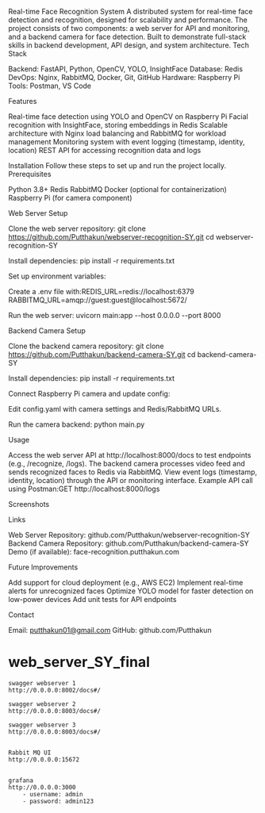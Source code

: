 Real-time Face Recognition System
A distributed system for real-time face detection and recognition, designed for scalability and performance. The project consists of two components: a web server for API and monitoring, and a backend camera for face detection. Built to demonstrate full-stack skills in backend development, API design, and system architecture.
Tech Stack

Backend: FastAPI, Python, OpenCV, YOLO, InsightFace
Database: Redis
DevOps: Nginx, RabbitMQ, Docker, Git, GitHub
Hardware: Raspberry Pi
Tools: Postman, VS Code

Features

Real-time face detection using YOLO and OpenCV on Raspberry Pi
Facial recognition with InsightFace, storing embeddings in Redis
Scalable architecture with Nginx load balancing and RabbitMQ for workload management
Monitoring system with event logging (timestamp, identity, location)
REST API for accessing recognition data and logs

Installation
Follow these steps to set up and run the project locally.
Prerequisites

Python 3.8+
Redis
RabbitMQ
Docker (optional for containerization)
Raspberry Pi (for camera component)

Web Server Setup

Clone the web server repository:
git clone https://github.com/Putthakun/webserver-recognition-SY.git
cd webserver-recognition-SY


Install dependencies:
pip install -r requirements.txt


Set up environment variables:

Create a .env file with:REDIS_URL=redis://localhost:6379
RABBITMQ_URL=amqp://guest:guest@localhost:5672/




Run the web server:
uvicorn main:app --host 0.0.0.0 --port 8000



Backend Camera Setup

Clone the backend camera repository:
git clone https://github.com/Putthakun/backend-camera-SY.git
cd backend-camera-SY


Install dependencies:
pip install -r requirements.txt


Connect Raspberry Pi camera and update config:

Edit config.yaml with camera settings and Redis/RabbitMQ URLs.


Run the camera backend:
python main.py



Usage

Access the web server API at http://localhost:8000/docs to test endpoints (e.g., /recognize, /logs).
The backend camera processes video feed and sends recognized faces to Redis via RabbitMQ.
View event logs (timestamp, identity, location) through the API or monitoring interface.
Example API call using Postman:GET http://localhost:8000/logs



Screenshots

Links

Web Server Repository: github.com/Putthakun/webserver-recognition-SY
Backend Camera Repository: github.com/Putthakun/backend-camera-SY
Demo (if available): face-recognition.putthakun.com

Future Improvements

Add support for cloud deployment (e.g., AWS EC2)
Implement real-time alerts for unrecognized faces
Optimize YOLO model for faster detection on low-power devices
Add unit tests for API endpoints

Contact

Email: putthakun01@gmail.com
GitHub: github.com/Putthakun



# web_server_SY_final


    swagger webserver 1
    http://0.0.0.0:8002/docs#/

    swagger webserver 2
    http://0.0.0.0:8003/docs#/

    swagger webserver 3
    http://0.0.0.0:8003/docs#/


    Rabbit MQ UI
    http://0.0.0.0:15672
    

    grafana
    http://0.0.0.0:3000
        - username: admin
        - password: admin123
